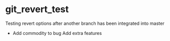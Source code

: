 ﻿# git_revert_test
Testing revert options after another branch has been integrated into master

 - Add commodity to bug
Add extra features

